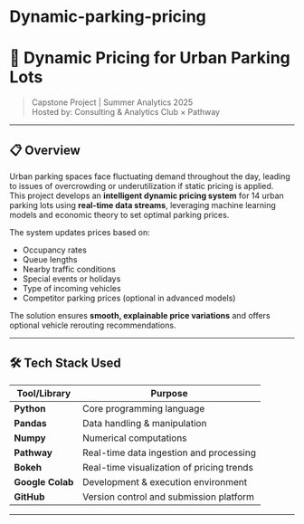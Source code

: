 # Dynamic-parking-pricing
# 🚗 Dynamic Pricing for Urban Parking Lots

> Capstone Project | Summer Analytics 2025  
> Hosted by: Consulting & Analytics Club × Pathway  

---

## 📋 Overview

Urban parking spaces face fluctuating demand throughout the day, leading to issues of overcrowding or underutilization if static pricing is applied.  
This project develops an **intelligent dynamic pricing system** for 14 urban parking lots using **real-time data streams**, leveraging machine learning models and economic theory to set optimal parking prices.

The system updates prices based on:
- Occupancy rates
- Queue lengths
- Nearby traffic conditions
- Special events or holidays
- Type of incoming vehicles
- Competitor parking prices (optional in advanced models)

The solution ensures **smooth, explainable price variations** and offers optional vehicle rerouting recommendations.

---

## 🛠️ Tech Stack Used

| Tool/Library | Purpose |
|--------------|---------|
| **Python**   | Core programming language |
| **Pandas**   | Data handling & manipulation |
| **Numpy**    | Numerical computations |
| **Pathway**  | Real-time data ingestion and processing |
| **Bokeh**    | Real-time visualization of pricing trends |
| **Google Colab** | Development & execution environment |
| **GitHub**   | Version control and submission platform |

---

